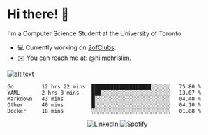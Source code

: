 # Hi there! 👋
I'm a Computer Science Student at the University of Toronto

- 💻 Currently working on [2ofClubs](https://github.com/2-of-clubs).
- ✉️ You can reach me at: [@hiimchrislim](mailto:hello@hiimchrislim.co).

![alt text](https://user-images.githubusercontent.com/24628243/87171758-22f18c00-c2a1-11ea-9d8d-2777e59004b4.png "2ofClubs Logo")

<!--START_SECTION:waka-->
```text
Go         12 hrs 22 mins  ███████████████████░░░░░░   75.80 % 
YAML       2 hrs 8 mins    ███░░░░░░░░░░░░░░░░░░░░░░   13.07 % 
Markdown   43 mins         █░░░░░░░░░░░░░░░░░░░░░░░░   04.40 % 
Other      40 mins         █░░░░░░░░░░░░░░░░░░░░░░░░   04.10 % 
Docker     18 mins         ░░░░░░░░░░░░░░░░░░░░░░░░░   01.88 %
```
<!--END_SECTION:waka-->

<div align="center">
<a href="https://www.linkedin.com/in/hiimchrislim" target="_blank"><img src="https://img.shields.io/badge/LinkedIn-%230077B5.svg?&style=flat-square&logo=linkedin&logoColor=white" alt="LinkedIn"></a>
<a href="https://open.spotify.com/user/clim1231" target="_blank"><img src="https://img.shields.io/badge/Spotify-%231ED760.svg?&style=flat-square&logo=spotify&logoColor=white" alt="Spotify"></a>

</div>
